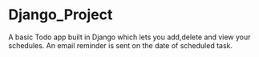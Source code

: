 # Django_Project
A basic Todo app built in Django which lets you add,delete and view your schedules.
An email reminder is sent on the date of scheduled task.
